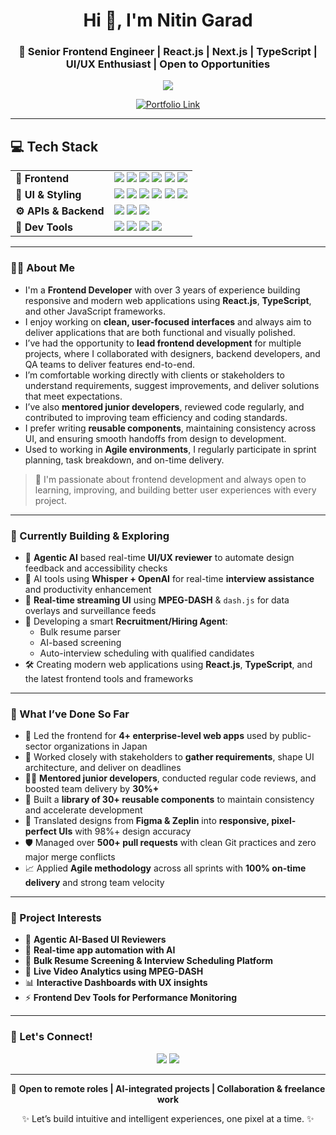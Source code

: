 <h1 align="center">Hi 👋, I'm Nitin Garad</h1>
<h3 align="center">🚀 Senior Frontend Engineer | React.js | Next.js | TypeScript | UI/UX Enthusiast | Open to Opportunities</h3>

<p align="center">
  <img src="https://readme-typing-svg.herokuapp.com/?lines=Leading+Frontend+with+React+%26+TypeScript;Passionate+about+Clean+UI+%26+UX;Building+Real-Time+Dashboards+%26+AI+Tools;Helping+Teams+Deliver+Faster+and+Better;Creating+Reusable+%26+Scalable+Components;Always+Learning+and+Improving&center=true&width=600&height=45">
</p>

<p align="center">
  <a href="https://nitinpatilgarad.vercel.app" target="_blank" rel="noopener noreferrer">
    <img src="https://img.shields.io/badge/🔗%20Portfolio-blue?style=for-the-badge" alt="Portfolio Link" />
  </a>
</p>


---
## 💻 Tech Stack

<table>
  <tr>
    <td><b>🚀 Frontend</b></td>
    <td>
      <img src="https://img.shields.io/badge/React-20232A?style=for-the-badge&logo=react&logoColor=61DAFB"/>
      <img src="https://img.shields.io/badge/Next.js-000000?style=for-the-badge&logo=nextdotjs&logoColor=white"/>
      <img src="https://img.shields.io/badge/JavaScript-F7DF1E?style=for-the-badge&logo=javascript&logoColor=black"/>
      <img src="https://img.shields.io/badge/TypeScript-007ACC?style=for-the-badge&logo=typescript&logoColor=white"/>
      <img src="https://img.shields.io/badge/Redux_Toolkit-764ABC?style=for-the-badge&logo=redux&logoColor=white"/>
      <img src="https://img.shields.io/badge/React_Query-FF4154?style=for-the-badge&logo=reactquery&logoColor=white"/>
    </td>
  </tr>
  <tr>
    <td><b>🎨 UI & Styling</b></td>
    <td>
      <img src="https://img.shields.io/badge/Tailwind_CSS-06B6D4?style=for-the-badge&logo=tailwindcss&logoColor=white"/>
      <img src="https://img.shields.io/badge/Material%20UI-007FFF?style=for-the-badge&logo=mui&logoColor=white"/>
      <img src="https://img.shields.io/badge/Figma-F24E1E?style=for-the-badge&logo=figma&logoColor=white"/>
      <img src="https://img.shields.io/badge/Canvas-FF7139?style=for-the-badge"/>
      <img src="https://img.shields.io/badge/Zeplin-FFCC00?style=for-the-badge&logo=zeplin&logoColor=black"/>
      <img src="https://img.shields.io/badge/Storybook-FF4785?style=for-the-badge&logo=storybook&logoColor=white"/>
    </td>
  </tr>
  <tr>
    <td><b>⚙️ APIs & Backend</b></td>
    <td>
      <img src="https://img.shields.io/badge/REST_API-000000?style=for-the-badge"/>
      <img src="https://img.shields.io/badge/Axios-5A29E4?style=for-the-badge"/>
      <img src="https://img.shields.io/badge/GraphQL-E10098?style=for-the-badge&logo=graphql&logoColor=white"/>
    </td>
  </tr>
  <tr>
    <td><b>🧰 Dev Tools</b></td>
    <td>
      <img src="https://img.shields.io/badge/Git-F05032?style=for-the-badge&logo=git&logoColor=white"/>
      <img src="https://img.shields.io/badge/GitHub-181717?style=for-the-badge&logo=github&logoColor=white"/>
      <img src="https://img.shields.io/badge/GitLab-FC6D26?style=for-the-badge&logo=gitlab&logoColor=white"/>
      <img src="https://img.shields.io/badge/VSCode-007ACC?style=for-the-badge&logo=visualstudiocode&logoColor=white"/>
    </td>
  </tr>
</table>

---

### 👨‍💻 About Me

- I'm a **Frontend Developer** with over 3 years of experience building responsive and modern web applications using **React.js**, **TypeScript**, and other JavaScript frameworks.
- I enjoy working on **clean, user-focused interfaces** and always aim to deliver applications that are both functional and visually polished.
- I’ve had the opportunity to **lead frontend development** for multiple projects, where I collaborated with designers, backend developers, and QA teams to deliver features end-to-end.
- I’m comfortable working directly with clients or stakeholders to understand requirements, suggest improvements, and deliver solutions that meet expectations.
- I’ve also **mentored junior developers**, reviewed code regularly, and contributed to improving team efficiency and coding standards.
- I prefer writing **reusable components**, maintaining consistency across UI, and ensuring smooth handoffs from design to development.
- Used to working in **Agile environments**, I regularly participate in sprint planning, task breakdown, and on-time delivery.

> 🌱 I'm passionate about frontend development and always open to learning, improving, and building better user experiences with every project.

---

### 🔭 Currently Building & Exploring

- 🤖 **Agentic AI** based real-time **UI/UX reviewer** to automate design feedback and accessibility checks  
- 🧠 AI tools using **Whisper + OpenAI** for real-time **interview assistance** and productivity enhancement  
- 🎥 **Real-time streaming UI** using **MPEG-DASH** & `dash.js` for data overlays and surveillance feeds  
- 💼 Developing a smart **Recruitment/Hiring Agent**:
  - Bulk resume parser
  - AI-based screening
  - Auto-interview scheduling with qualified candidates  
- 🛠️ Creating modern web applications using **React.js**, **TypeScript**, and the latest frontend tools and frameworks

---

### 📌 What I’ve Done So Far

- 🚀 Led the frontend for **4+ enterprise-level web apps** used by public-sector organizations in Japan  
- 🤝 Worked closely with stakeholders to **gather requirements**, shape UI architecture, and deliver on deadlines  
- 👨‍🏫 **Mentored junior developers**, conducted regular code reviews, and boosted team delivery by **30%+**  
- 🧩 Built a **library of 30+ reusable components** to maintain consistency and accelerate development  
- 🎯 Translated designs from **Figma & Zeplin** into **responsive, pixel-perfect UIs** with 98%+ design accuracy  
- 🛡️ Managed over **500+ pull requests** with clean Git practices and zero major merge conflicts  
- 📈 Applied **Agile methodology** across all sprints with **100% on-time delivery** and strong team velocity

---

### 🚀 Project Interests

- 🧠 **Agentic AI-Based UI Reviewers**
- 🧪 **Real-time app automation with AI**
- 🎯 **Bulk Resume Screening & Interview Scheduling Platform**
- 🎥 **Live Video Analytics using MPEG-DASH**
- 📊 **Interactive Dashboards with UX insights**
- ⚡ **Frontend Dev Tools for Performance Monitoring**

---

### 🤝 Let's Connect!

<p align="center">
  <a href="https://www.linkedin.com/in/nitin-garad/"><img src="https://img.shields.io/badge/LinkedIn-blue?style=for-the-badge&logo=linkedin" /></a>
  <a href="mailto:nitinpatilgarad0011@gmail.com"><img src="https://img.shields.io/badge/Gmail-D14836?style=for-the-badge&logo=gmail&logoColor=white" /></a>
</p>

---

<p align="center">
  💼 <b>Open to remote roles | AI-integrated projects | Collaboration & freelance work</b>
</p>

<p align="center">✨ Let’s build intuitive and intelligent experiences, one pixel at a time. ✨</p>
